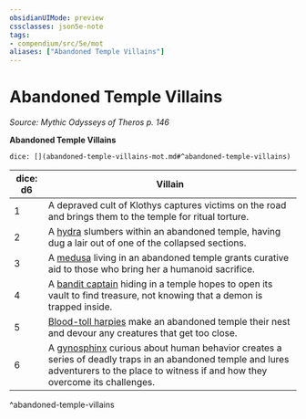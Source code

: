 ```yaml
---
obsidianUIMode: preview
cssclasses: json5e-note
tags:
- compendium/src/5e/mot
aliases: ["Abandoned Temple Villains"]
---
```

# Abandoned Temple Villains
*Source: Mythic Odysseys of Theros p. 146* 

**Abandoned Temple Villains**

`dice: [](abandoned-temple-villains-mot.md#^abandoned-temple-villains)`

| dice: d6 | Villain |
|----------|---------|
| 1 | A depraved cult of Klothys captures victims on the road and brings them to the temple for ritual torture. |
| 2 | A [hydra](Mechanics/bestiary/monstrosity/hydra.md) slumbers within an abandoned temple, having dug a lair out of one of the collapsed sections. |
| 3 | A [medusa](Mechanics/bestiary/monstrosity/medusa.md) living in an abandoned temple grants curative aid to those who bring her a humanoid sacrifice. |
| 4 | A [bandit captain](Mechanics/bestiary/humanoid/bandit-captain.md) hiding in a temple hopes to open its vault to find treasure, not knowing that a demon is trapped inside. |
| 5 | [Blood-toll harpies](Mechanics/bestiary/monstrosity/blood-toll-harpy-mot.md) make an abandoned temple their nest and devour any creatures that get too close. |
| 6 | A [gynosphinx](Mechanics/bestiary/monstrosity/gynosphinx.md) curious about human behavior creates a series of deadly traps in an abandoned temple and lures adventurers to the place to witness if and how they overcome its challenges. |
^abandoned-temple-villains